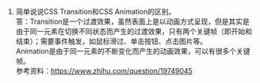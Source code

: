 1. 简单说说CSS Transition和CSS Animation的区别。<br />
答：Transition是一个过渡效果，虽然表面上是以动画方式呈现，但是其实是由于同一元素在切换不同状态而产生的过渡效果，只有两个关键帧（即开始和结束）；需要事件触发，如鼠标滑过、单击按钮、点击图片等。<br />
   Animation是由于同一元素的不断变化而产生的动画效果，可以有很多个关键帧。<br />
   参考资料：https://www.zhihu.com/question/19749045